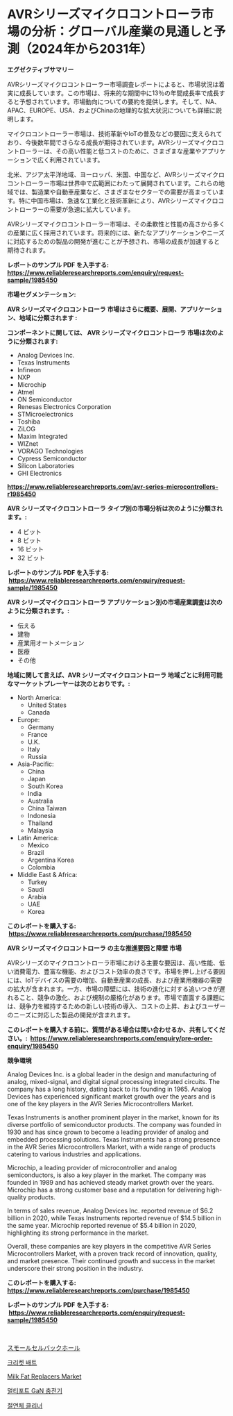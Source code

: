 <p><h1>AVRシリーズマイクロコントローラ市場の分析：グローバル産業の見通しと予測（2024年から2031年）</h1></p><p><strong>エグゼクティブサマリー</strong></p>
<p><p>AVRシリーズマイクロコントローラー市場調査レポートによると、市場状況は着実に成長しています。この市場は、将来的な期間中に13％の年間成長率で成長すると予想されています。市場動向についての要約を提供します。そして、NA、APAC、EUROPE、USA、およびChinaの地理的な拡大状況についても詳細に説明します。</p><p>マイクロコントローラー市場は、技術革新やIoTの普及などの要因に支えられており、今後数年間でさらなる成長が期待されています。AVRシリーズマイクロコントローラーは、その高い性能と低コストのために、さまざまな産業やアプリケーションで広く利用されています。</p><p>北米、アジア太平洋地域、ヨーロッパ、米国、中国など、AVRシリーズマイクロコントローラー市場は世界中で広範囲にわたって展開されています。これらの地域では、製造業や自動車産業など、さまざまなセクターでの需要が高まっています。特に中国市場は、急速な工業化と技術革新により、AVRシリーズマイクロコントローラーの需要が急速に拡大しています。</p><p>AVRシリーズマイクロコントローラー市場は、その柔軟性と性能の高さから多くの産業に広く採用されています。将来的には、新たなアプリケーションやニーズに対応するための製品の開発が進むことが予想され、市場の成長が加速すると期待されます。</p></p>
<p><strong>レポートのサンプル PDF を入手する: <a href="https://www.reliableresearchreports.com/enquiry/request-sample/1985450">https://www.reliableresearchreports.com/enquiry/request-sample/1985450</a></strong></p>
<p><strong>市場セグメンテーション:</strong></p>
<p><strong> AVR シリーズマイクロコントローラ 市場はさらに概要、展開、アプリケーション、地域に分類されます :</strong></p>
<p><strong>コンポーネントに関しては、 AVR シリーズマイクロコントローラ 市場は次のように分類されます: &nbsp;</strong></p>
<p><ul><li>Analog Devices Inc.</li><li>Texas Instruments</li><li>Infineon</li><li>NXP</li><li>Microchip</li><li>Atmel</li><li>ON Semiconductor</li><li>Renesas Electronics Corporation</li><li>STMicroelectronics</li><li>Toshiba</li><li>ZiLOG</li><li>Maxim Integrated</li><li>WIZnet</li><li>VORAGO Technologies</li><li>Cypress Semiconductor</li><li>Silicon Laboratories</li><li>GHI Electronics</li></ul></p>
<p><strong><a href="https://www.reliableresearchreports.com/avr-series-microcontrollers-r1985450">https://www.reliableresearchreports.com/avr-series-microcontrollers-r1985450</a></strong></p>
<p><strong> AVR シリーズマイクロコントローラ タイプ別の市場分析は次のように分類されます。:</strong></p>
<p><ul><li>4 ビット</li><li>8 ビット</li><li>16 ビット</li><li>32 ビット</li></ul></p>
<p><strong>レポートのサンプル PDF を入手する: &nbsp;<a href="https://www.reliableresearchreports.com/enquiry/request-sample/1985450">https://www.reliableresearchreports.com/enquiry/request-sample/1985450</a></strong></p>
<p><strong> AVR シリーズマイクロコントローラ アプリケーション別の市場産業調査は次のように分類されます。:</strong></p>
<p><ul><li>伝える</li><li>建物</li><li>産業用オートメーション</li><li>医療</li><li>その他</li></ul></p>
<p><strong>地域に関して言えば、AVR シリーズマイクロコントローラ 地域ごとに利用可能なマーケットプレーヤーは次のとおりです。:</strong></p>
<p><ul>
    <li>
        North America:
        <ul>
            <li>United States</li>
            <li>Canada</li>
        </ul>
    </li>
    <li>
        Europe:
        <ul>
            <li>Germany</li>
            <li>France</li>
            <li>U.K.</li>
            <li>Italy</li>
            <li>Russia</li>
        </ul>
    </li>
    <li>
        Asia-Pacific:
        <ul>
            <li>China</li>
            <li>Japan</li>
            <li>South Korea</li>
            <li>India</li>
            <li>Australia</li>
            <li>China Taiwan</li>
            <li>Indonesia</li>
            <li>Thailand</li>
            <li>Malaysia</li>
        </ul>
    </li>
    <li>
        Latin America:
        <ul>
            <li>Mexico</li>
            <li>Brazil</li>
            <li>Argentina Korea</li>
            <li>Colombia</li>
        </ul>
    </li>
    <li>
        Middle East & Africa:
        <ul>
            <li>Turkey</li>
            <li>Saudi</li>
            <li>Arabia</li>
            <li>UAE</li>
            <li>Korea</li>
        </ul>
    </li>
    </ul></p>
<p><strong>このレポートを購入する: &nbsp;<a href="https://www.reliableresearchreports.com/purchase/1985450">https://www.reliableresearchreports.com/purchase/1985450</a></strong></p>
<p><strong>AVR シリーズマイクロコントローラ の主な推進要因と障壁 市場</strong></p>
<p><p>AVRシリーズのマイクロコントローラ市場における主要な要因は、高い性能、低い消費電力、豊富な機能、およびコスト効率の良さです。市場を押し上げる要因には、IoTデバイスの需要の増加、自動車産業の成長、および産業用機器の需要の拡大が含まれます。一方、市場の障壁には、技術の進化に対する追いつきが遅れること、競争の激化、および規制の厳格化があります。市場で直面する課題には、競争力を維持するための新しい技術の導入、コストの上昇、およびユーザーのニーズに対応した製品の開発が含まれます。</p></p>
<p><strong>このレポートを購入する前に、質問がある場合は問い合わせるか、共有してください。:&nbsp; <a href="https://www.reliableresearchreports.com/enquiry/pre-order-enquiry/1985450">https://www.reliableresearchreports.com/enquiry/pre-order-enquiry/1985450</a></strong></p>
<p><strong>競争環境</strong></p>
<p><p>Analog Devices Inc. is a global leader in the design and manufacturing of analog, mixed-signal, and digital signal processing integrated circuits. The company has a long history, dating back to its founding in 1965. Analog Devices has experienced significant market growth over the years and is one of the key players in the AVR Series Microcontrollers Market.</p><p>Texas Instruments is another prominent player in the market, known for its diverse portfolio of semiconductor products. The company was founded in 1930 and has since grown to become a leading provider of analog and embedded processing solutions. Texas Instruments has a strong presence in the AVR Series Microcontrollers Market, with a wide range of products catering to various industries and applications.</p><p>Microchip, a leading provider of microcontroller and analog semiconductors, is also a key player in the market. The company was founded in 1989 and has achieved steady market growth over the years. Microchip has a strong customer base and a reputation for delivering high-quality products.</p><p>In terms of sales revenue, Analog Devices Inc. reported revenue of $6.2 billion in 2020, while Texas Instruments reported revenue of $14.5 billion in the same year. Microchip reported revenue of $5.4 billion in 2020, highlighting its strong performance in the market.</p><p>Overall, these companies are key players in the competitive AVR Series Microcontrollers Market, with a proven track record of innovation, quality, and market presence. Their continued growth and success in the market underscore their strong position in the industry.</p></p>
<p><strong>このレポートを購入する: &nbsp; <a href="https://www.reliableresearchreports.com/purchase/1985450">https://www.reliableresearchreports.com/purchase/1985450</a></strong></p>
<p><strong>レポートのサンプル PDF を入手する: &nbsp;<a href="https://www.reliableresearchreports.com/enquiry/request-sample/1985450">https://www.reliableresearchreports.com/enquiry/request-sample/1985450</a></strong><strong></strong></p>
<p>&nbsp;</p>
<p><p><a href="https://medium.com/@abdielkilback/%E5%B0%8F%E3%81%95%E3%81%84%E3%82%BB%E3%83%AB%E3%83%90%E3%83%83%E3%82%AF%E3%83%9B%E3%83%BC%E3%83%AB%E5%B8%82%E5%A0%B4%E5%88%86%E6%9E%90-%E3%81%9D%E3%81%AEcagr-%E5%B8%82%E5%A0%B4%E3%82%BB%E3%82%B0%E3%83%A1%E3%83%B3%E3%83%86%E3%83%BC%E3%82%B7%E3%83%A7%E3%83%B3%E3%81%A8%E3%82%B0%E3%83%AD%E3%83%BC%E3%83%90%E3%83%AB%E7%94%A3%E6%A5%AD%E6%A6%82%E8%A6%81-1ccffe97b94d">スモールセルバックホール</a></p><p><a href="https://medium.com/@jerrodhilll68/%ED%81%AC%EB%A6%AC%EC%BC%93-%EB%B0%B0%ED%8A%B8-%EC%8B%9C%EC%9E%A5-2031%EB%85%84%EA%B9%8C%EC%A7%80%EC%9D%98-%ED%8A%B8%EB%A0%8C%EB%93%9C-%EC%98%88%EC%B8%A1-%EB%B0%8F-%EA%B2%BD%EC%9F%81-%EB%B6%84%EC%84%9D-694c5ea543da">크리켓 배트</a></p><p><a href="https://iodized-pantydraco-05c.notion.site/Milk-Fat-Replacers-Market-Report-Reveals-the-Latest-Trends-And-Growth-Opportunities-of-this-Market-426e18fa22744bbf8ff577b10269b5ae">Milk Fat Replacers Market</a></p><p><a href="https://github.com/novabrown3/Market-Research-Report-List-1/blob/main/302074846622.md">멀티포트 GaN 충전기</a></p><p><a href="https://github.com/Tristiarton768456/Market-Research-Report-List-1/blob/main/474352446621.md">절연체 클리너</a></p></p>